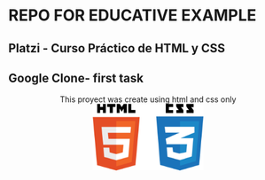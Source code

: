 # REPO FOR EDUCATIVE EXAMPLE

## Platzi - Curso Práctico de HTML y CSS

## Google Clone- first task

<p align="center">
This proyect was create using html and css only <br/>
<img
  src="assets/html5-css3_logo.png"
  alt="logo html and css"
  width="200px"
>
</p>
